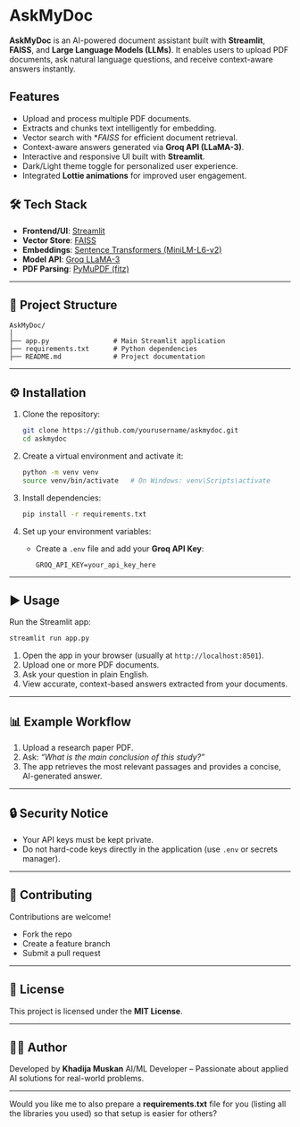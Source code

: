 # AskMyDoc

**AskMyDoc** is an AI-powered document assistant built with **Streamlit**, **FAISS**, and **Large Language Models (LLMs)**. It enables users to upload PDF documents, ask natural language questions, and receive context-aware answers instantly.


##  Features

* Upload and process multiple PDF documents.
* Extracts and chunks text intelligently for embedding.
* Vector search with **FAISS* for efficient document retrieval.
* Context-aware answers generated via **Groq API (LLaMA-3)**.
* Interactive and responsive UI built with **Streamlit**.
* Dark/Light theme toggle for personalized user experience.
* Integrated **Lottie animations** for improved user engagement.



## 🛠 Tech Stack

* **Frontend/UI**: [Streamlit](https://streamlit.io/)
* **Vector Store**: [FAISS](https://github.com/facebookresearch/faiss)
* **Embeddings**: [Sentence Transformers (MiniLM-L6-v2)](https://www.sbert.net/)
* **Model API**: [Groq LLaMA-3](https://groq.com/)
* **PDF Parsing**: [PyMuPDF (fitz)](https://pymupdf.readthedocs.io/)

---

## 📂 Project Structure

```
AskMyDoc/
│
├── app.py                # Main Streamlit application
├── requirements.txt      # Python dependencies
├── README.md             # Project documentation
```

---

## ⚙️ Installation

1. Clone the repository:

   ```bash
   git clone https://github.com/yourusername/askmydoc.git
   cd askmydoc
   ```

2. Create a virtual environment and activate it:

   ```bash
   python -m venv venv
   source venv/bin/activate   # On Windows: venv\Scripts\activate
   ```

3. Install dependencies:

   ```bash
   pip install -r requirements.txt
   ```

4. Set up your environment variables:

   * Create a `.env` file and add your **Groq API Key**:

     ```
     GROQ_API_KEY=your_api_key_here
     ```

---

## ▶️ Usage

Run the Streamlit app:

```bash
streamlit run app.py
```

1. Open the app in your browser (usually at `http://localhost:8501`).
2. Upload one or more PDF documents.
3. Ask your question in plain English.
4. View accurate, context-based answers extracted from your documents.

---

## 📊 Example Workflow

1. Upload a research paper PDF.
2. Ask: *“What is the main conclusion of this study?”*
3. The app retrieves the most relevant passages and provides a concise, AI-generated answer.

---

## 🔒 Security Notice

* Your API keys must be kept private.
* Do not hard-code keys directly in the application (use `.env` or secrets manager).

---

## 🤝 Contributing

Contributions are welcome!

* Fork the repo
* Create a feature branch
* Submit a pull request

---

## 📜 License

This project is licensed under the **MIT License**.

---

## 👩‍💻 Author

Developed by **Khadija Muskan**
AI/ML Developer – Passionate about applied AI solutions for real-world problems.

---

Would you like me to also prepare a **requirements.txt** file for you (listing all the libraries you used) so that setup is easier for others?
